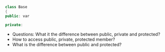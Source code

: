  ```cpp
 class Base
 {
  public: var

  private:
``` 

* Questions: What it the difference between public, private and protected?  
* How to access public, private, protected member?
* What is the difference between public and protected?
